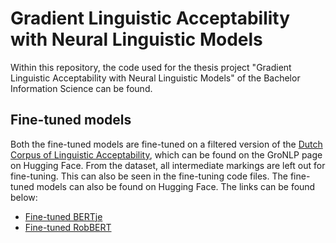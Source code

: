 # Gradient Linguistic Acceptability with Neural Linguistic Models
Within this repository, the code used for the thesis project "Gradient Linguistic Acceptability with Neural Linguistic Models" of the Bachelor Information Science can be found. 

## Fine-tuned models
Both the fine-tuned models are fine-tuned on a filtered version of the [Dutch Corpus of Linguistic Acceptability](https://huggingface.co/datasets/GroNLP/dutch-cola), which can be found on the GroNLP page on Hugging Face. From the dataset, all intermediate markings are left out for fine-tuning. This can also be seen in the fine-tuning code files. 
The fine-tuned models can also be found on Hugging Face. The links can be found below:
- [Fine-tuned BERTje](https://huggingface.co/HylkeBr/bertje_dutch-cola)
- [Fine-tuned RobBERT](https://huggingface.co/HylkeBr/robbert_dutch-cola)
